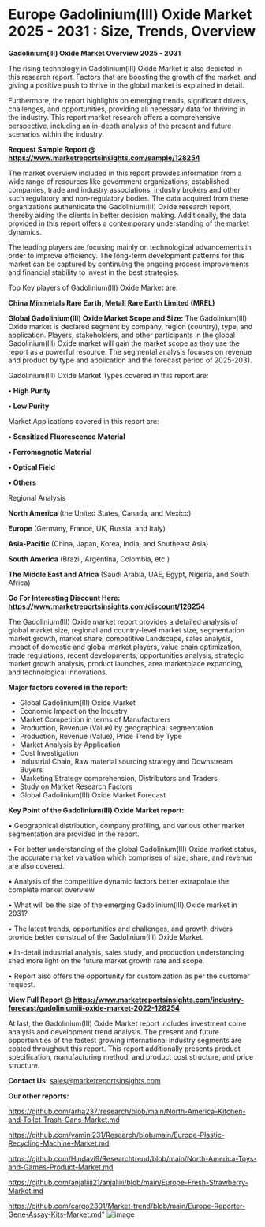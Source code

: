   # Europe Gadolinium(III) Oxide Market 2025 - 2031 : Size, Trends, Overview

<Strong> Gadolinium(III) Oxide Market Overview 2025 - 2031</strong>

The rising technology in Gadolinium(III) Oxide Market is also depicted in this research report. Factors that are boosting the growth of the market, and giving a positive push to thrive in the global market is explained in detail.

Furthermore, the report highlights on emerging trends, significant drivers, challenges, and opportunities, providing all necessary data for thriving in the industry. This report market research offers a comprehensive perspective, including an in-depth analysis of the present and future scenarios within the industry.

<strong>Request Sample Report @ <a href=https://www.marketreportsinsights.com/sample/128254>https://www.marketreportsinsights.com/sample/128254</a></strong>

The market overview included in this report provides information from a wide range of resources like government organizations, established companies, trade and industry associations, industry brokers and other such regulatory and non-regulatory bodies. The data acquired from these organizations authenticate the Gadolinium(III) Oxide research report, thereby aiding the clients in better decision making. Additionally, the data provided in this report offers a contemporary understanding of the market dynamics.

The leading players are focusing mainly on technological advancements in order to improve efficiency. The long-term development patterns for this market can be captured by continuing the ongoing process improvements and financial stability to invest in the best strategies.

Top Key players of Gadolinium(III) Oxide Market are:

<strong>China Minmetals Rare Earth, Metall Rare Earth Limited (MREL)</strong>

<strong><b>Global Gadolinium(III) Oxide Market Scope and Size:</b></strong>
The Gadolinium(III) Oxide market is declared segment by company, region (country), type, and application. Players, stakeholders, and other participants in the global Gadolinium(III) Oxide market will gain the market scope as they use the report as a powerful resource. The segmental analysis focuses on revenue and product by type and application and the forecast period of 2025-2031.

Gadolinium(III) Oxide Market Types covered in this report are:

<strong>• High Purity

• Low Purity</strong>

Market Applications covered in this report are:

<strong>• Sensitized Fluorescence Material

• Ferromagnetic Material

• Optical Field

• Others</strong> 

Regional Analysis

<strong>North America</strong> (the United States, Canada, and Mexico)

<strong>Europe</strong> (Germany, France, UK, Russia, and Italy)

<strong>Asia-Pacific</strong> (China, Japan, Korea, India, and Southeast Asia)

<strong>South America</strong> (Brazil, Argentina, Colombia, etc.)

<strong>The Middle East and Africa</strong> (Saudi Arabia, UAE, Egypt, Nigeria, and South Africa)

<strong>Go For Interesting Discount Here: <a href=https://www.marketreportsinsights.com/discount/128254>https://www.marketreportsinsights.com/discount/128254</a></strong>

The Gadolinium(III) Oxide market report provides a detailed analysis of global market size, regional and country-level market size, segmentation market growth, market share, competitive Landscape, sales analysis, impact of domestic and global market players, value chain optimization, trade regulations, recent developments, opportunities analysis, strategic market growth analysis, product launches, area marketplace expanding, and technological innovations.

<strong><b>Major factors covered in the report:</b></strong>
<ul>
  <li>Global Gadolinium(III) Oxide Market </li>
  <li>Economic Impact on the Industry</li>
  <li>Market Competition in terms of Manufacturers</li>
  <li>Production, Revenue (Value) by geographical segmentation</li>
  <li>Production, Revenue (Value), Price Trend by Type</li>
  <li>Market Analysis by Application</li>
  <li>Cost Investigation</li>
  <li>Industrial Chain, Raw material sourcing strategy and Downstream Buyers</li>
  <li>Marketing Strategy comprehension, Distributors and Traders</li>
  <li>Study on Market Research Factors</li>
  <li>Global Gadolinium(III) Oxide Market Forecast</li>
</ul>

<strong><b>Key Point of the Gadolinium(III) Oxide Market report:</b></strong>

• Geographical distribution, company profiling, and various other market segmentation are provided in the report.

• For better understanding of the global Gadolinium(III) Oxide market status, the accurate market valuation which comprises of size, share, and revenue are also covered.

• Analysis of the competitive dynamic factors better extrapolate the complete market overview

• What will be the size of the emerging Gadolinium(III) Oxide market in 2031?

• The latest trends, opportunities and challenges, and growth drivers provide better construal of the Gadolinium(III) Oxide Market.

• In-detail industrial analysis, sales study, and production understanding shed more light on the future market growth rate and scope.

• Report also offers the opportunity for customization as per the customer request.

<strong><b>View Full Report @ <a href=https://www.marketreportsinsights.com/industry-forecast/gadoliniumiii-oxide-market-2022-128254>https://www.marketreportsinsights.com/industry-forecast/gadoliniumiii-oxide-market-2022-128254</a></b></strong>


At last, the Gadolinium(III) Oxide Market report includes investment come analysis and development trend analysis. The present and future opportunities of the fastest growing international industry segments are coated throughout this report. This report additionally presents product specification, manufacturing method, and product cost structure, and price structure.

<strong>Contact Us:</strong>
sales@marketreportsinsights.com

<strong>Our other reports:</strong>

<a href=https://github.com/arha237/research/blob/main/North-America-Kitchen-and-Toilet-Trash-Cans-Market.md>https://github.com/arha237/research/blob/main/North-America-Kitchen-and-Toilet-Trash-Cans-Market.md</a>

<a href=https://github.com/yamini231/Research/blob/main/Europe-Plastic-Recycling-Machine-Market.md>https://github.com/yamini231/Research/blob/main/Europe-Plastic-Recycling-Machine-Market.md</a>

<a href=https://github.com/Hindavi9/Researchtrend/blob/main/North-America-Toys-and-Games-Product-Market.md>https://github.com/Hindavi9/Researchtrend/blob/main/North-America-Toys-and-Games-Product-Market.md</a>

<a href=https://github.com/anjaliiii21/anjaliiii/blob/main/Europe-Fresh-Strawberry-Market.md>https://github.com/anjaliiii21/anjaliiii/blob/main/Europe-Fresh-Strawberry-Market.md</a>

<a href=https://github.com/cargo2301/Market-trend/blob/main/Europe-Reporter-Gene-Assay-Kits-Market.md>https://github.com/cargo2301/Market-trend/blob/main/Europe-Reporter-Gene-Assay-Kits-Market.md</a>"
![image](https://github.com/user-attachments/assets/acc98a3c-d162-4069-b228-cb51146247e6)
